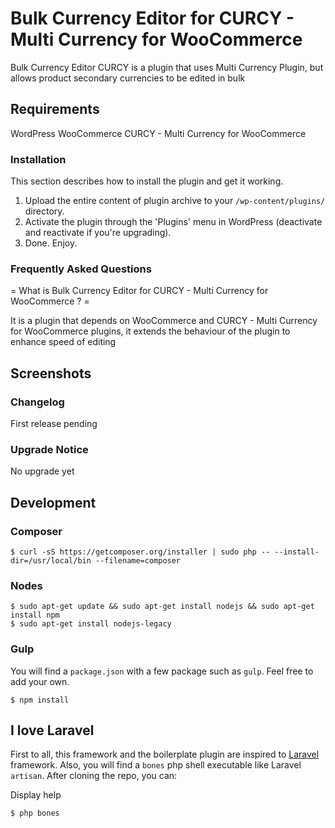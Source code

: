 # Bulk Currency Editor for CURCY - Multi Currency for WooCommerce

Bulk Currency Editor CURCY is a plugin that uses Multi Currency Plugin, but allows product secondary currencies to be edited in bulk

## Requirements

WordPress
WooCommerce
CURCY - Multi Currency for WooCommerce

### Installation

This section describes how to install the plugin and get it working.

1. Upload the entire content of plugin archive to your `/wp-content/plugins/` directory.
2. Activate the plugin through the 'Plugins' menu in WordPress (deactivate and reactivate if you're upgrading).
3. Done. Enjoy.

### Frequently Asked Questions

= What is Bulk Currency Editor for CURCY - Multi Currency for WooCommerce ? =

It is a plugin that depends on WooCommerce and CURCY - Multi Currency for WooCommerce plugins, it extends the behaviour of the plugin to enhance speed of editing

## Screenshots

### Changelog

First release pending

###  Upgrade Notice

No upgrade yet

## Development

### Composer

    $ curl -sS https://getcomposer.org/installer | sudo php -- --install-dir=/usr/local/bin --filename=composer

### Nodes

    $ sudo apt-get update && sudo apt-get install nodejs && sudo apt-get install npm
    $ sudo apt-get install nodejs-legacy

### Gulp

You will find a `package.json` with a few package such as `gulp`. Feel free to add your own.

    $ npm install

## I love Laravel

First to all, this framework and the boilerplate plugin are inspired to [Laravel](http://laravel.com/) framework. Also, you will find a `bones` php shell executable like Laravel `artisan`.
After cloning the repo, you can:

Display help

    $ php bones

